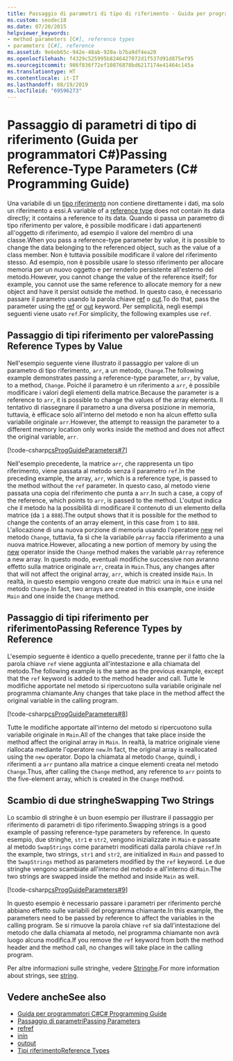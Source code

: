 ```yaml
---
title: Passaggio di parametri di tipo di riferimento - Guida per programmatori C#
ms.custom: seodec18
ms.date: 07/20/2015
helpviewer_keywords:
- method parameters [C#], reference types
- parameters [C#], reference
ms.assetid: 9e6eb65c-942e-48ab-920a-b7ba9df4ea20
ms.openlocfilehash: f4329c525995b8246427072d1f537d91d875ef95
ms.sourcegitcommit: 986f836f72ef10876878bd6217174e41464c145a
ms.translationtype: HT
ms.contentlocale: it-IT
ms.lasthandoff: 08/19/2019
ms.locfileid: "69596273"
---
```

# <a name="passing-reference-type-parameters-c-programming-guide"></a><span data-ttu-id="4a050-102">Passaggio di parametri di tipo di riferimento (Guida per programmatori C#)</span><span class="sxs-lookup"><span data-stu-id="4a050-102">Passing Reference-Type Parameters (C# Programming Guide)</span></span>
<span data-ttu-id="4a050-103">Una variabile di un [tipo riferimento](../../language-reference/keywords/reference-types.md) non contiene direttamente i dati, ma solo un riferimento a essi.</span><span class="sxs-lookup"><span data-stu-id="4a050-103">A variable of a [reference type](../../language-reference/keywords/reference-types.md) does not contain its data directly; it contains a reference to its data.</span></span> <span data-ttu-id="4a050-104">Quando si passa un parametro di tipo riferimento per valore, è possibile modificare i dati appartenenti all'oggetto di riferimento, ad esempio il valore del membro di una classe.</span><span class="sxs-lookup"><span data-stu-id="4a050-104">When you pass a reference-type parameter by value, it is possible to change the data belonging to the referenced object, such as the value of a class member.</span></span> <span data-ttu-id="4a050-105">Non è tuttavia possibile modificare il valore del riferimento stesso. Ad esempio, non è possibile usare lo stesso riferimento per allocare memoria per un nuovo oggetto e per renderlo persistente all'esterno del metodo.</span><span class="sxs-lookup"><span data-stu-id="4a050-105">However, you cannot change the value of the reference itself; for example, you cannot use the same reference to allocate memory for a new object and have it persist outside the method.</span></span> <span data-ttu-id="4a050-106">In questo caso, è necessario passare il parametro usando la parola chiave [ref](../../language-reference/keywords/ref.md) o [out](../../language-reference/keywords/out-parameter-modifier.md).</span><span class="sxs-lookup"><span data-stu-id="4a050-106">To do that, pass the parameter using the [ref](../../language-reference/keywords/ref.md) or [out](../../language-reference/keywords/out-parameter-modifier.md) keyword.</span></span> <span data-ttu-id="4a050-107">Per semplicità, negli esempi seguenti viene usato `ref`.</span><span class="sxs-lookup"><span data-stu-id="4a050-107">For simplicity, the following examples use `ref`.</span></span>  
  
## <a name="passing-reference-types-by-value"></a><span data-ttu-id="4a050-108">Passaggio di tipi riferimento per valore</span><span class="sxs-lookup"><span data-stu-id="4a050-108">Passing Reference Types by Value</span></span>  
 <span data-ttu-id="4a050-109">Nell'esempio seguente viene illustrato il passaggio per valore di un parametro di tipo riferimento, `arr`, a un metodo, `Change`.</span><span class="sxs-lookup"><span data-stu-id="4a050-109">The following example demonstrates passing a reference-type parameter, `arr`, by value, to a method, `Change`.</span></span> <span data-ttu-id="4a050-110">Poiché il parametro è un riferimento a `arr`, è possibile modificare i valori degli elementi della matrice.</span><span class="sxs-lookup"><span data-stu-id="4a050-110">Because the parameter is a reference to `arr`, it is possible to change the values of the array elements.</span></span> <span data-ttu-id="4a050-111">Il tentativo di riassegnare il parametro a una diversa posizione in memoria, tuttavia, è efficace solo all'interno del metodo e non ha alcun effetto sulla variabile originale `arr`.</span><span class="sxs-lookup"><span data-stu-id="4a050-111">However, the attempt to reassign the parameter to a different memory location only works inside the method and does not affect the original variable, `arr`.</span></span>  
  
 [!code-csharp[csProgGuideParameters#7](~/samples/snippets/csharp/VS_Snippets_VBCSharp/csProgGuideParameters/CS/Parameters.cs#7)]  
  
 <span data-ttu-id="4a050-112">Nell'esempio precedente, la matrice `arr`, che rappresenta un tipo riferimento, viene passata al metodo senza il parametro `ref`.</span><span class="sxs-lookup"><span data-stu-id="4a050-112">In the preceding example, the array, `arr`, which is a reference type, is passed to the method without the `ref` parameter.</span></span> <span data-ttu-id="4a050-113">In questo caso, al metodo viene passata una copia del riferimento che punta a `arr`.</span><span class="sxs-lookup"><span data-stu-id="4a050-113">In such a case, a copy of the reference, which points to `arr`, is passed to the method.</span></span> <span data-ttu-id="4a050-114">L'output indica che il metodo ha la possibilità di modificare il contenuto di un elemento della matrice (da `1` a `888`).</span><span class="sxs-lookup"><span data-stu-id="4a050-114">The output shows that it is possible for the method to change the contents of an array element, in this case from `1` to `888`.</span></span> <span data-ttu-id="4a050-115">L'allocazione di una nuova porzione di memoria usando l'operatore [new](../../language-reference/operators/new-operator.md) nel metodo `Change`, tuttavia, fa sì che la variabile `pArray` faccia riferimento a una nuova matrice.</span><span class="sxs-lookup"><span data-stu-id="4a050-115">However, allocating a new portion of memory by using the [new](../../language-reference/operators/new-operator.md) operator inside the `Change` method makes the variable `pArray` reference a new array.</span></span> <span data-ttu-id="4a050-116">In questo modo, eventuali modifiche successive non avranno effetto sulla matrice originale `arr`, creata in `Main`.</span><span class="sxs-lookup"><span data-stu-id="4a050-116">Thus, any changes after that will not affect the original array, `arr`, which is created inside `Main`.</span></span> <span data-ttu-id="4a050-117">In realtà, in questo esempio vengono create due matrici: una in `Main` e una nel metodo `Change`.</span><span class="sxs-lookup"><span data-stu-id="4a050-117">In fact, two arrays are created in this example, one inside `Main` and one inside the `Change` method.</span></span>  
  
## <a name="passing-reference-types-by-reference"></a><span data-ttu-id="4a050-118">Passaggio di tipi riferimento per riferimento</span><span class="sxs-lookup"><span data-stu-id="4a050-118">Passing Reference Types by Reference</span></span>  
 <span data-ttu-id="4a050-119">L'esempio seguente è identico a quello precedente, tranne per il fatto che la parola chiave `ref` viene aggiunta all'intestazione e alla chiamata del metodo.</span><span class="sxs-lookup"><span data-stu-id="4a050-119">The following example is the same as the previous example, except that the `ref` keyword is added to the method header and call.</span></span> <span data-ttu-id="4a050-120">Tutte le modifiche apportate nel metodo si ripercuotono sulla variabile originale nel programma chiamante.</span><span class="sxs-lookup"><span data-stu-id="4a050-120">Any changes that take place in the method affect the original variable in the calling program.</span></span>  
  
 [!code-csharp[csProgGuideParameters#8](~/samples/snippets/csharp/VS_Snippets_VBCSharp/csProgGuideParameters/CS/Parameters.cs#8)]  
  
 <span data-ttu-id="4a050-121">Tutte le modifiche apportate all'interno del metodo si ripercuotono sulla variabile originale in `Main`.</span><span class="sxs-lookup"><span data-stu-id="4a050-121">All of the changes that take place inside the method affect the original array in `Main`.</span></span> <span data-ttu-id="4a050-122">In realtà, la matrice originale viene riallocata mediante l'operatore `new`.</span><span class="sxs-lookup"><span data-stu-id="4a050-122">In fact, the original array is reallocated using the `new` operator.</span></span> <span data-ttu-id="4a050-123">Dopo la chiamata al metodo `Change`, quindi, i riferimenti a `arr` puntano alla matrice a cinque elementi creata nel metodo `Change`.</span><span class="sxs-lookup"><span data-stu-id="4a050-123">Thus, after calling the `Change` method, any reference to `arr` points to the five-element array, which is created in the `Change` method.</span></span>  
  
## <a name="swapping-two-strings"></a><span data-ttu-id="4a050-124">Scambio di due stringhe</span><span class="sxs-lookup"><span data-stu-id="4a050-124">Swapping Two Strings</span></span>  
 <span data-ttu-id="4a050-125">Lo scambio di stringhe è un buon esempio per illustrare il passaggio per riferimento di parametri di tipo riferimento.</span><span class="sxs-lookup"><span data-stu-id="4a050-125">Swapping strings is a good example of passing reference-type parameters by reference.</span></span> <span data-ttu-id="4a050-126">In questo esempio, due stringhe, `str1` e `str2`, vengono inizializzate in `Main` e passate al metodo `SwapStrings` come parametri modificati dalla parola chiave `ref`.</span><span class="sxs-lookup"><span data-stu-id="4a050-126">In the example, two strings, `str1` and `str2`, are initialized in `Main` and passed to the `SwapStrings` method as parameters modified by the `ref` keyword.</span></span> <span data-ttu-id="4a050-127">Le due stringhe vengono scambiate all'interno del metodo e all'interno di `Main`.</span><span class="sxs-lookup"><span data-stu-id="4a050-127">The two strings are swapped inside the method and inside `Main` as well.</span></span>  
  
 [!code-csharp[csProgGuideParameters#9](~/samples/snippets/csharp/VS_Snippets_VBCSharp/csProgGuideParameters/CS/Parameters.cs#9)]  
  
 <span data-ttu-id="4a050-128">In questo esempio è necessario passare i parametri per riferimento perché abbiano effetto sulle variabili del programma chiamante.</span><span class="sxs-lookup"><span data-stu-id="4a050-128">In this example, the parameters need to be passed by reference to affect the variables in the calling program.</span></span> <span data-ttu-id="4a050-129">Se si rimuove la parola chiave `ref` sia dall'intestazione del metodo che dalla chiamata al metodo, nel programma chiamante non avrà luogo alcuna modifica.</span><span class="sxs-lookup"><span data-stu-id="4a050-129">If you remove the `ref` keyword from both the method header and the method call, no changes will take place in the calling program.</span></span>  
  
 <span data-ttu-id="4a050-130">Per altre informazioni sulle stringhe, vedere [Stringhe](../../language-reference/keywords/string.md).</span><span class="sxs-lookup"><span data-stu-id="4a050-130">For more information about strings, see [string](../../language-reference/keywords/string.md).</span></span>  
  
## <a name="see-also"></a><span data-ttu-id="4a050-131">Vedere anche</span><span class="sxs-lookup"><span data-stu-id="4a050-131">See also</span></span>

- [<span data-ttu-id="4a050-132">Guida per programmatori C#</span><span class="sxs-lookup"><span data-stu-id="4a050-132">C# Programming Guide</span></span>](../index.md)
- [<span data-ttu-id="4a050-133">Passaggio di parametri</span><span class="sxs-lookup"><span data-stu-id="4a050-133">Passing Parameters</span></span>](./passing-parameters.md)
- [<span data-ttu-id="4a050-134">ref</span><span class="sxs-lookup"><span data-stu-id="4a050-134">ref</span></span>](../../language-reference/keywords/ref.md)
- [<span data-ttu-id="4a050-135">in</span><span class="sxs-lookup"><span data-stu-id="4a050-135">in</span></span>](../../language-reference/keywords/in-parameter-modifier.md)
- [<span data-ttu-id="4a050-136">out</span><span class="sxs-lookup"><span data-stu-id="4a050-136">out</span></span>](../../language-reference/keywords/out.md)
- [<span data-ttu-id="4a050-137">Tipi riferimento</span><span class="sxs-lookup"><span data-stu-id="4a050-137">Reference Types</span></span>](../../language-reference/keywords/reference-types.md)

